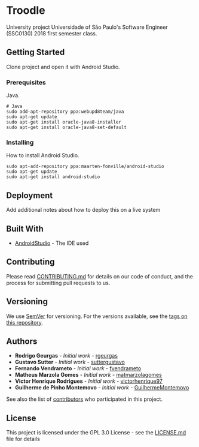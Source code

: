 # Troodle

University project Universidade of São Paulo's Software Engineer (SSC0130) 2018 first semester class.

## Getting Started

Clone project and open it with Android Studio.

### Prerequisites

Java.

```
# Java
sudo add-apt-repository ppa:webupd8team/java
sudo apt-get update
sudo apt-get install oracle-java8-installer
sudo apt-get install oracle-java8-set-default
```

### Installing

How to install Android Studio.

```
sudo apt-add-repository ppa:maarten-fonville/android-studio
sudo apt-get update
sudo apt-get install android-studio
```

## Deployment

Add additional notes about how to deploy this on a live system

## Built With

* [AndroidStudio](https://developer.android.com/docs/) - The IDE used

## Contributing

Please read [CONTRIBUTING.md](CONTRIBUTING.md) for details on our code of conduct, and the process for submitting pull requests to us.

## Versioning

We use [SemVer](http://semver.org/) for versioning. For the versions available, see the [tags on this repository](https://github.com/rgeurgas/Troodle/tags). 

## Authors

* **Rodrigo Geurgas** - *Initial work* - [rgeurgas](https://github.com/rgeurgas)
* **Gustavo Sutter** - *Initial work* - [suttergustavo](https://github.com/suttergustavo)
* **Fernando Vendrameto** - *Initial work* - [fvendrameto](https://github.com/fvendrameto)
* **Matheus Marzola Gomes** - *Initial work* - [matmarzolagomes](https://github.com/matmarzolagomes)
* **Victor Henrique Rodrigues** - *Initial work* - [victorhenrique97](https://github.com/victorhenrique97)
* **Guilherme de Pinho Montemovo** - *Initial work* - [GuilhermeMontemovo](https://github.com/GuilhermeMontemovo)

See also the list of [contributors](https://github.com/your/project/contributors) who participated in this project.

## License

This project is licensed under the GPL 3.0 License - see the [LICENSE.md](LICENSE.md) file for details
